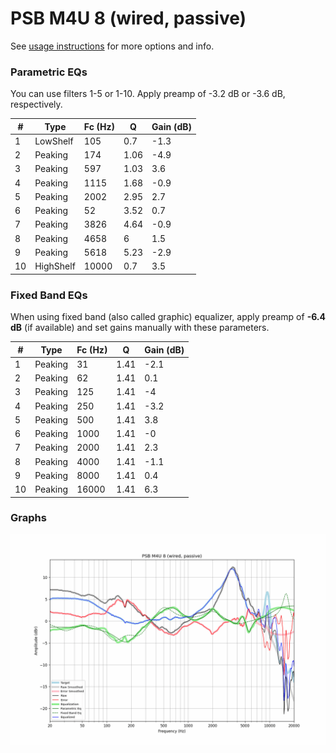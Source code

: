 # PSB M4U 8 (wired, passive)
See [usage instructions](https://github.com/jaakkopasanen/AutoEq#usage) for more options and info.

### Parametric EQs
You can use filters 1-5 or 1-10. Apply preamp of -3.2 dB or -3.6 dB, respectively.

|   # | Type      |   Fc (Hz) |    Q |   Gain (dB) |
|-----|-----------|-----------|------|-------------|
|   1 | LowShelf  |       105 | 0.7  |        -1.3 |
|   2 | Peaking   |       174 | 1.06 |        -4.9 |
|   3 | Peaking   |       597 | 1.03 |         3.6 |
|   4 | Peaking   |      1115 | 1.68 |        -0.9 |
|   5 | Peaking   |      2002 | 2.95 |         2.7 |
|   6 | Peaking   |        52 | 3.52 |         0.7 |
|   7 | Peaking   |      3826 | 4.64 |        -0.9 |
|   8 | Peaking   |      4658 | 6    |         1.5 |
|   9 | Peaking   |      5618 | 5.23 |        -2.9 |
|  10 | HighShelf |     10000 | 0.7  |         3.5 |

### Fixed Band EQs
When using fixed band (also called graphic) equalizer, apply preamp of **-6.4 dB** (if available) and set gains manually with these parameters.

|   # | Type    |   Fc (Hz) |    Q |   Gain (dB) |
|-----|---------|-----------|------|-------------|
|   1 | Peaking |        31 | 1.41 |        -2.1 |
|   2 | Peaking |        62 | 1.41 |         0.1 |
|   3 | Peaking |       125 | 1.41 |        -4   |
|   4 | Peaking |       250 | 1.41 |        -3.2 |
|   5 | Peaking |       500 | 1.41 |         3.8 |
|   6 | Peaking |      1000 | 1.41 |        -0   |
|   7 | Peaking |      2000 | 1.41 |         2.3 |
|   8 | Peaking |      4000 | 1.41 |        -1.1 |
|   9 | Peaking |      8000 | 1.41 |         0.4 |
|  10 | Peaking |     16000 | 1.41 |         6.3 |

### Graphs
![](./PSB%20M4U%208%20(wired,%20passive).png)
